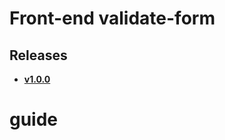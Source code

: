 # Front-end validate-form

## Releases

- [**v1.0.0**](https://github.com/romanmartini/validate-form/tree/v1.0.0)


# guide 
```
